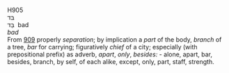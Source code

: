 <body>
  <p>H905<br>  בּד  <br> בַּד  ‎  bad  <br><i>bad </i><br>From <a href="h0909.htm">909</a>  properly <i>separation</i>; by implication a <i>part</i> of the body, <i>branch</i> of a tree, <i>bar</i> for carrying; figuratively <i>chief</i> of a city; especially (with prepositional prefix) as adverb, <i>apart</i>, <i>only</i>, <i>besides: - </i>alone, apart, bar, besides, branch, by self, of each alike, except, only, part, staff, strength.<br></p>
 </body>